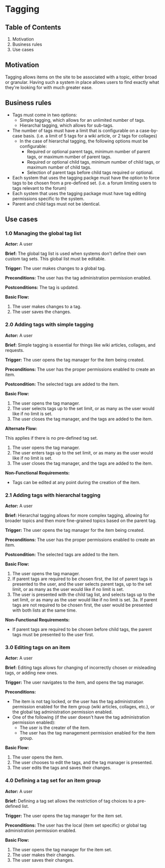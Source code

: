 # Tagging

## Table of Contents

1. Motivation
2. Business rules
3. Use cases

## Motivation

Tagging allows items on the site to be associated with a topic, either broad or granular. Having 
such a system in place allows users to find exactly what they're looking for with much greater
ease.

## Business rules

* Tags must come in two options:
  * Simple tagging, which allows for an unlimited number of tags.
  * Hierarchal tagging, which allows for sub-tags.
* The number of tags must have a limit that is configurable on a case-by-case basis. (i.e. a limit
  of 5 tags for a wiki article, or 2 tags for collages)
  * In the case of hierarchal tagging, the following options must be configurable:
    * Required or optional parent tags, minimum number of parent tags, or maximum number of parent tags.
    * Required or optional child tags, minimum number of child tags, or maximum number of child tags.
    * Selection of parent tags before child tags required or optional.
* Each system that uses the tagging packge must have the option to force tags to be chosen from
  a pre-defined set. (i.e. a forum limiting users to tags relevant to the forum)
* Each system that uses the tagging package must have tag editing permissions specific to the system.
* Parent and child tags must not be identical.

## Use cases

### 1.0 Managing the global tag list

**Actor:** A user

**Brief:** The global tag list is used when systems don't define their own custom tag sets. This 
global list must be editable.

**Trigger:** The user makes changes to a global tag.

**Preconditions:** The user has the tag administration permission enabled.

**Postconditions:** The tag is updated.

**Basic Flow:**

1. The user makes changes to a tag.
2. The user saves the changes.

### 2.0 Adding tags with simple tagging

**Actor:** A user

**Brief:** Simple tagging is essential for things like wiki articles, collages, and requests.

**Trigger:** The user opens the tag manager for the item being created.

**Preconditions:** The user has the proper permissions enabled to create an item.

**Postcondition:** The selected tags are added to the item.

**Basic Flow:**

1. The user opens the tag manager.
2. The user selects tags up to the set limit, or as many as the user would like if no limit
   is set.
3. The user closes the tag manager, and the tags are added to the item.

**Alternate Flow:**

This applies if there is no pre-defined tag set.

1. The user opens the tag manager.
2. The user enters tags up to the set limit, or as many as the user would like if no limit
   is set.
3. The user closes the tag manager, and the tags are added to the item.

**Non-Functional Requirements:**

* Tags can be edited at any point during the creation of the item.

### 2.1 Adding tags with hierarchal tagging

**Actor:** A user

**Brief:** Hierarchal tagging allows for more complex tagging, allowing for broader
topics and then more fine-grained topics based on the parent tag.

**Trigger:** The user opens the tag manager for the item being created.

**Preconditions:** The user has the proper permissions enabled to create an item.

**Postcondition:** The selected tags are added to the item.

**Basic Flow:**

1. The user opens the tag manager.
2. If parent tags are required to be chosen first, the list of parent tags is presented to the user, 
   and the user selects parent tags, up to the set limit, or as many as the user would like if no limit is set.
3. The user is presented with the child tag list, and selects tags up to the set limit, or as many
   as the user would like if no limit is set.
   3a. If parent tags are not required to be chosen first, the user would be presented with both
   lists at the same time.

**Non-Functional Requirements:**

* If parent tags are required to be chosen before child tags, the parent tags must be
  presented to the user first.

### 3.0 Editing tags on an item

**Actor:** A user

**Brief:** Editing tags allows for changing of incorrectly chosen or misleading tags,
or adding new ones.

**Trigger:** The user navigates to the item, and opens the tag manager.

**Preconditions:**

* The item is not tag locked, or the user has the tag administration permission
  enabled for the item group (wiki articles, collages, etc.), or the global tag administration permission enabled.
* One of the following (if the user doesn't have the tag administration permission enabled):
  * The user is the creater of the item.
  * The user has the tag management permission enabled for the item group.

**Basic Flow:**

1. The user opens the item.
2. The user chooses to edit the tags, and the tag manager is presented.
3. The user edits the tags and saves their changes.

### 4.0 Defining a tag set for an item group

**Actor:** A user

**Brief:** Defining a tag set allows the restriction of tag choices to a pre-defined list.

**Trigger:** The user opens the tag manager for the item set.

**Preconditions:** The user has the local (item set specific) or global tag administration permission enabled.

**Basic Flow:**

1. The user opens the tag manager for the item set.
2. The user makes their changes.
3. The user saves their changes.